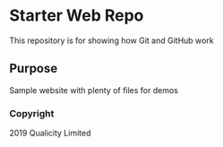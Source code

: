 # Starter Web Repo

This repository is for showing how Git and GitHub work

## Purpose

Sample website with plenty of files for demos

### Copyright 

2019 Qualicity Limited